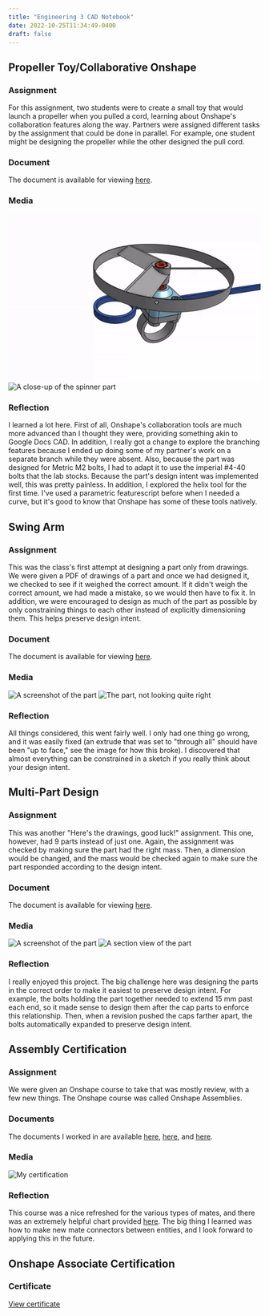 ```yaml
---
title: "Engineering 3 CAD Notebook"
date: 2022-10-25T11:34:49-0400
draft: false
---
```

## Propeller Toy/Collaborative Onshape
### Assignment
For this assignment, two students were to create a small toy that would launch a propeller when you
pulled a cord, learning about Onshape's collaboration features along the way. Partners were assigned
different tasks by the assignment that could be done in parallel. For example, one student might be
designing the propeller while the other designed the pull cord.
### Document
The document is available for viewing [here](https://cvilleschools.onshape.com/documents/28913ae2144b614eeb24c495/w/1f8daf7a81eecfe2384f967e/e/f1940db3c9019138372953fc?renderMode=0&uiState=6357f406d023a50894606873).
### Media
![An animation of the toy](/docs/propdemo.gif "An animation of the key being pulled")
![A close-up of the spinner part](/docs/helix.png "The spinner part, which holds the prop on. Note the highlighted helix, which defines the groove the prop rests in.")
### Reflection
I learned a lot here. First of all, Onshape's collaboration tools are much more advanced than I thought they were, providing something akin to Google Docs CAD. In addition, I really got a change to explore the branching features because I ended up doing some of my partner's work on a separate branch while they were absent. Also, because the part was designed for Metric M2 bolts, I had to adapt it to  use the imperial #4-40 bolts that the lab stocks. Because the part's design intent was implemented well, this was pretty painless. In addition, I explored the helix tool for the first time. I've used a parametric featurescript before when I needed a curve, but it's good to know that Onshape has some of these tools natively.
## Swing Arm
### Assignment
This was the class's first attempt at designing a part only from drawings. We were given a PDF of drawings of a part and once we had designed it, we checked to see if it weighed the correct amount. If it didn't weigh the correct amount, we had made a mistake, so we would then have to fix it. In addition, we were encouraged to design as much of the part as possible by only constraining things to each other instead of explicitly dimensioning them. This helps preserve design intent.
### Document
The document is available for viewing [here](https://cvilleschools.onshape.com/documents/2b2aafa427dfcb0424d54032/w/95d27a735581fd5fcf29e4b5/e/b58931bb013e6270ef59e632?renderMode=0&uiState=6357fc5a7381901e6cad6dda).
### Media
![A screenshot of the part](/docs/swing_arm.png "An image of the full part.")
![The part, not looking quite right](/docs/broken_swing_arm.png "The bottom hole was set to “through all”, causing the extra hole in the top.")
### Reflection
All things considered, this went fairly well. I only had one thing go wrong, and it was easily fixed (an extrude that was set to "through all" should have been "up to face," see the image for how this broke). I discovered that almost everything can be constrained in a sketch if you really think about your design intent.
## Multi-Part Design
### Assignment
This was another "Here's the drawings, good luck!" assignment. This one, however, had 9 parts instead of just one. Again, the assignment was checked by making sure the part had the right mass. Then, a dimension would be changed, and the mass would be checked again to make sure the part responded according to the design intent.
### Document
The document is available for viewing [here](https://cvilleschools.onshape.com/documents/ed3c96f86e2a8535b5e9c77b/w/da4a5a12cce6f82fbe864f02/e/842bff9739f4eecb64808e88?renderMode=0&uiState=6358002ab7948a2d7b5ab2d2).
### Media
![A screenshot of the part](/docs/multipart.png "An image of the full part.")
![A section view of the part](/docs/multipart_section.png "A cross-section of the part. Note the plunger in the middle of the cylinder.")
### Reflection
I really enjoyed this project. The big challenge here was designing the parts in the correct order to make it easiest to preserve design intent. For example, the bolts holding the part together needed to extend 15 mm past each end, so it made sense to design them after the cap parts to enforce this relationship. Then, when a revision pushed the caps farther apart, the bolts automatically expanded to preserve design intent.
## Assembly Certification
### Assignment
We were given an Onshape course to take that was mostly review, with a few new things. The Onshape course was called Onshape Assemblies.
### Documents
The documents I worked in are available [here](https://cvilleschools.onshape.com/documents/98865048963a626fb957a070/w/c3648ca7bc4d541dbb98e8cf/e/d31e6c54f34819af53c38c06?renderMode=0&uiState=636bd6b14fc2c0216060919c), [here](https://cvilleschools.onshape.com/documents/4fda189f4ac251f4cc702242/w/39f9b49e0d3257bf430e0aae/e/f992ff64faeb9f62b945c37f?renderMode=0&uiState=636bd6bb141932307e323fdf), and [here](https://cvilleschools.onshape.com/documents/36902ce982bb8ecf85415c60/w/23049a0c82c7ce8fecea785d/e/9c485068c1c0c8d823f79ba9?renderMode=0&uiState=636bd6c6e59a127e33e108d0).
### Media
![My certification](/docs/assemblycert.png "My certification.")
### Reflection
This course was a nice refreshed for the various types of mates, and there was an extremely helpful chart provided [here](https://learn.onshape.com/learn/course/fundamentals-onshape-assemblies/mating-assembly-components/onshape-mate-types?page=3). The big thing I learned was how to make new mate connectors between entities, and I look forward to applying this in the future.
## Onshape Associate Certification
### Certificate
[View certificate](https://ti-user-certificates.s3.amazonaws.com/6e557ed6-d03d-4c48-9492-4d18d145d7a1/729fc274-0a08-4761-a323-b6750b30207c-river-lewis-468af82a-98b9-4c02-95c5-f618a570c4e8-certificate.pdf)